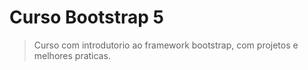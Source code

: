 # Curso Bootstrap 5
>Curso com introdutorio ao framework bootstrap, com projetos e melhores praticas.
